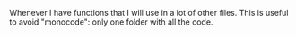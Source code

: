 Whenever I have functions that I will use in a lot of other files. This is useful to avoid "monocode": only one folder with all the code.